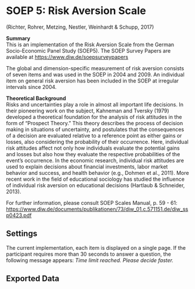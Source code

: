 # SOEP 5: Risk Aversion Scale
(Richter, Rohrer, Metzing, Nestler, Weinhardt & Schupp, 2017)

<b>Summary</b> <br>
This is an implementation of the Risk Aversion Scale from the German Socio-Economic Panel Study (SOEP5). 
The SOEP Survey Papers are available at https://www.diw.de/soepsurveypapers

The global and dimension-specific measurement of risk aversion consists of seven items 
and was used in the SOEP in 2004 and 2009. An individual item on general risk aversion 
has been included in the SOEP at irregular intervals since 2004.

<b>Theoretical Background</b> <br>
Risks and uncertainties play a role in almost all important life decisions. 
In their pioneering work on the subject, Kahneman and Tversky (1979) developed a theoretical foundation 
for the analysis of risk attitudes in the form of “Prospect Theory.” This theory describes the process of 
decision making in situations of uncertainty, and postulates that the consequences of a decision are evaluated 
relative to a reference point as either gains or losses, also considering the probability of their occurrence. 
Here, individual risk attitudes affect not only how individuals evaluate the potential gains and losses but also 
how they evaluate the respective probabilities of the event’s occurrence. In the economic research, individual risk 
attitudes are used to explain decisions about financial investments, labor market behavior and success, and 
health behavior (e.g., Dohmen et al., 2011). More recent work in the field of educational sociology has studied 
the influence of individual risk aversion on educational decisions (Hartlaub & Schneider, 2013).

For further information, please consult SOEP Scales Manual, p. 59 - 61:
https://www.diw.de/documents/publikationen/73/diw_01.c.571151.de/diw_ssp0423.pdf

## Settings

The current implementation, each item is displayed on a single page. If the participant requires more than 
30 seconds to answer a question, the following message appears: *Time limit reached. Please decide faster.*


## Exported Data

